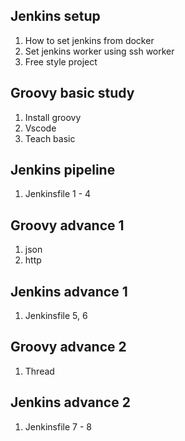 ## Jenkins setup ##
1. How to set jenkins from docker
2. Set jenkins worker using ssh worker
3. Free style project

## Groovy basic study ##
1. Install groovy
2. Vscode
3. Teach basic

## Jenkins pipeline ##
1. Jenkinsfile 1 - 4

## Groovy advance 1 ##
1. json
2. http

## Jenkins advance 1 ##
1. Jenkinsfile 5, 6

## Groovy advance 2 ##
1. Thread

## Jenkins advance 2 ##
1. Jenkinsfile 7 - 8